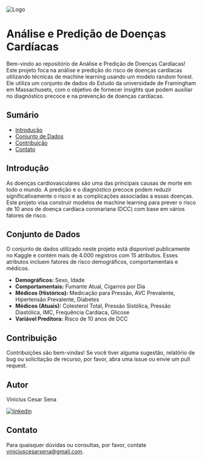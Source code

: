 
![Logo](https://www.genengnews.com/wp-content/uploads/2021/12/GettyImages-1293132839-scaled-e1640204438522.jpg)





# Análise e Predição de Doenças Cardíacas

Bem-vindo ao repositório de Análise e Predição de Doenças Cardíacas! Este projeto foca na análise e predição do risco de doenças cardíacas utilizando técnicas de machine learning usando um modelo random forest. Ele utiliza um conjunto de dados do Estudo da universidade de Framingham em Massachusets, com o objetivo de fornecer insights que podem auxiliar no diagnóstico precoce e na prevenção de doenças cardíacas.

## Sumário

- [Introdução](#introdução)
- [Conjunto de Dados](#conjunto-de-dados)
- [Contribuição](#contribuição)
- [Contato](#contato)

## Introdução

As doenças cardiovasculares são uma das principais causas de morte em todo o mundo. A predição e o diagnóstico precoce podem reduzir significativamente o risco e as complicações associadas a essas doenças. Este projeto visa construir modelos de machine learning para prever o risco de 10 anos de doença cardíaca coronariana (DCC) com base em vários fatores de risco.

## Conjunto de Dados

O conjunto de dados utilizado neste projeto está disponível publicamente no Kaggle e contém mais de 4.000 registros com 15 atributos. Esses atributos incluem fatores de risco demográficos, comportamentais e médicos.

- **Demográficos:** Sexo, Idade
- **Comportamentais:** Fumante Atual, Cigarros por Dia
- **Médicos (Histórico):** Medicação para Pressão, AVC Prevalente, Hipertensão Prevalente, Diabetes
- **Médicos (Atuais):** Colesterol Total, Pressão Sistólica, Pressão Diastólica, IMC, Frequência Cardíaca, Glicose
- **Variável Preditora:** Risco de 10 anos de DCC


## Contribuição

Contribuições são bem-vindas! Se você tiver alguma sugestão, relatório de bug ou solicitação de recurso, por favor, abra uma issue ou envie um pull request. 

## Autor

Vinicius Cesar Sena

[![linkedin](https://img.shields.io/badge/linkedin-0A66C2?style=for-the-badge&logo=linkedin&logoColor=white)](https://www.linkedin.com/in/vinicius-cesar-sena/)

## Contato

Para quaisquer dúvidas ou consultas, por favor, contate viniciuscesarsena@gmail.com.



